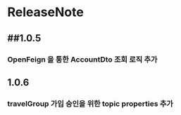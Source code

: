 # ReleaseNote

## ##1.0.5

### OpenFeign 을 통한 AccountDto 조회 로직 추가

## 1.0.6

### travelGroup 가입 승인을 위한 topic properties 추가